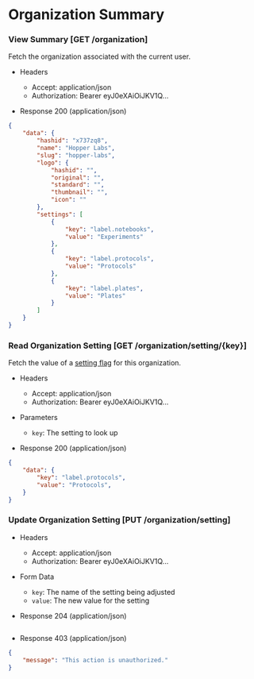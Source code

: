 # Organization Summary

### View Summary [GET /organization]

Fetch the organization associated with the current user.

+ Headers

    + Accept: application/json
    + Authorization:  Bearer eyJ0eXAiOiJKV1Q...

+ Response 200 (application/json)

```json
{
    "data": {
        "hashid": "x737zq8",
        "name": "Hopper Labs",
        "slug": "hopper-labs",
        "logo": {
            "hashid": "",
            "original": "",
            "standard": "",
            "thumbnail": "",
            "icon": ""
        },
        "settings": [
            {
                "key": "label.notebooks",
                "value": "Experiments"
            },
            {
                "key": "label.protocols",
                "value": "Protocols"
            },
            {
                "key": "label.plates",
                "value": "Plates"
            }
        ]
    }
}
```

### Read Organization Setting [GET /organization/setting/{key}]

Fetch the value of a [setting flag](/settings.html) for this organization.

+ Headers

    + Accept: application/json
    + Authorization:  Bearer eyJ0eXAiOiJKV1Q...

+ Parameters

    + `key`: The setting to look up

+ Response 200 (application/json)

```json
{
    "data": {
        "key": "label.protocols",
        "value": "Protocols",
    }
}
```

### Update Organization Setting [PUT /organization/setting]

+ Headers

    + Accept: application/json
    + Authorization:  Bearer eyJ0eXAiOiJKV1Q...

+ Form Data

    + `key`: The name of the setting being adjusted
    + `value`: The new value for the setting

+ Response 204 (application/json)

```json

```

+ Response 403 (application/json)

```json
{
    "message": "This action is unauthorized."
}
```
